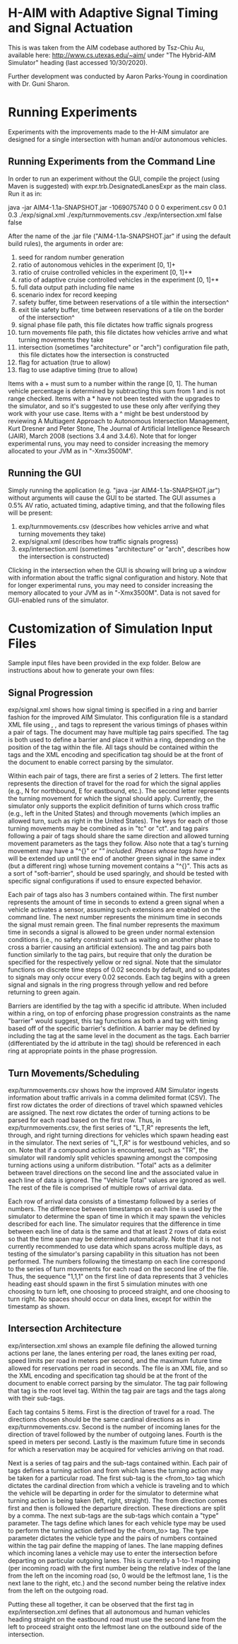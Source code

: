 H-AIM with Adaptive Signal Timing and Signal Actuation
==============
This is was taken from the AIM codebase authored by Tsz-Chiu Au, available here:
http://www.cs.utexas.edu/~aim/ under "The Hybrid-AIM Simulator" heading (last accessed 10/30/2020).

Further development was conducted by Aaron Parks-Young in coordination with Dr. Guni Sharon.

Running Experiments
==============
Experiments with the improvements made to the H-AIM simulator are designed for a single intersection with human and/or autonomous vehicles.

Running Experiments from the Command Line
--------------
In order to run an experiment without the GUI, compile the project (using Maven is suggested) with expr.trb.DesignatedLanesExpr as the main class. Run it as in:

java -jar AIM4-1.1a-SNAPSHOT.jar -1069075740 0 0 0 experiment.csv 0 0.1 0.3 ./exp/signal.xml ./exp/turnmovements.csv ./exp/intersection.xml false false

After the name of the .jar file ("AIM4-1.1a-SNAPSHOT.jar" if using the default build rules), the arguments in order are:
1. seed for random number generation
2. ratio of autonomous vehicles in the experiment \[0, 1\]+
3. ratio of cruise controlled vehicles in the experiment \[0, 1\]+\*
4. ratio of adaptive cruise controlled vehicles in the experiment \[0, 1\]+\*
5. full data output path including file name
6. scenario index for record keeping
7. safety buffer, time between reservations of a tile within the intersection^
8. exit tile safety buffer, time between reservations of a tile on the border of the intersection^
9. signal phase file path, this file dictates how traffic signals progress
10. turn movements file path, this file dictates how vehicles arrive and what turning movements they take
11. intersection (sometimes "architecture" or "arch") configuration file path, this file dictates how the intersection is constructed
12. flag for actuation (true to allow)
13. flag to use adaptive timing (true to allow)
 

Items with a + must sum to a number within the range \[0, 1\]. The human vehicle percentage is determined by subtracting this sum from 1 and is not range checked. Items with a \* have not been tested with the upgrades to the simulator, and so it's suggested to use these only after verifying they work with your use case. Items with a ^ might be best understood by reviewing A Multiagent Approach to Autonomous Intersection Management, Kurt Dresner and Peter Stone, The Journal of Artificial Intelligence Research (JAIR), March 2008 (sections 3.4 and 3.4.6). Note that for longer experimental runs, you may need to consider increasing the memory allocated to your JVM as in "-Xmx3500M".

Running the GUI
--------------
Simply running the application (e.g. "java -jar AIM4-1.1a-SNAPSHOT.jar") without arguments will cause the GUI to be started. The GUI assumes a 0.5% AV ratio, actuated timing, adaptive timing, and that the following files will be present:

1. exp/turnmovements.csv (describes how vehicles arrive and what turning movements they take)
2. exp/signal.xml (describes how traffic signals progress)
3. exp/intersection.xml (sometimes "architecture" or "arch", describes how the intersection is constructed)

Clicking in the intersection when the GUI is showing will bring up a window with information about the traffic signal configuration and history. Note that for longer experimental runs, you may need to consider increasing the memory allocated to your JVM as in "-Xmx3500M". Data is not saved for GUI-enabled runs of the simulator.

Customization of Simulation Input Files
==============
Sample input files have been provided in the exp folder. Below are instructions about how to generate your own files:

Signal Progression
--------------
exp/signal.xml shows how signal timing is specified in a ring and barrier fashion for the improved AIM Simulator. This configuration file is a standard XML file using <green>, <yellow>, and <red> tags to represent the various timings of phases within a pair of <ring> tags. The document may have multiple <ring> tag pairs specified. The <barrier> tag is both used to define a barrier and place it within a ring, depending on the position of the tag within the file. All tags should be contained within the <root> tags and the XML encoding and specification tag should be at the front of the document to enable correct parsing by the simulator.

Within each pair of <green> tags, there are first a series of 2 letters. The first letter represents the direction of travel for the road for which the signal applies (e.g., N for northbound, E for eastbound, etc.). The second letter represents the turning movement for which the signal should apply. Currently, the simulator only supports the explicit definition of turns which cross traffic (e.g., left in the United States) and through movements (which implies an allowed turn, such as right in the United States). The keys for each of those turning movements may be combined as in "tc" or "ct". <yellow> and <red> tag pairs following a pair of <green> tags should share the same direction and allowed turning movement parameters as the <green> tags they follow. Also note that a <green> tag's turning movement may have a "\^{}" or "*" included. Phases whose <green> tags have a "*" will be extended up until the end of another green signal in the same index (but a different ring) whose turning movement contains a "\^{}". This acts as a sort of "soft-barrier", should be used sparingly, and should be tested with specific signal configurations if used to ensure expected behavior.

Each pair of <green> tags also has 3 numbers contained within. The first number represents the amount of time in seconds to extend a green signal when a vehicle activates a sensor, assuming such extensions are enabled on the command line. The next number represents the minimum time in seconds the signal must remain green. The final number represents the maximum time in seconds a signal is allowed to be green under normal extension conditions (i.e., no safety constraint such as waiting on another phase to cross a barrier causing an artificial extension). The <yellow> and <red> tag pairs both function similarly to the <green> tag pairs, but require that only the duration be specified for the respectively yellow or red signal. Note that the simulator functions on discrete time steps of 0.02 seconds by default, and so updates to signals may only occur every 0.02 seconds. Each <ring> tag begins with a green signal and signals in the ring progress through yellow and red before returning to green again.

Barriers are identified by the <barrier> tag with a specific id attribute. When included within a ring, on top of enforcing phase progression constraints as the name "barrier" would suggest, this tag functions as both a <yellow> and <red> tag with timing based off of the specific barrier's definition. A barrier may be defined by including the <barrier> tag at the same level in the document as the <ring> tags. Each barrier (differentiated by the id attribute in the tag) should be referenced in each ring at appropriate points in the phase progression.
 
Turn Movements/Scheduling
--------------
exp/turnmovements.csv shows how the improved AIM Simulator ingests information about traffic arrivals in a comma delimited format (CSV). The first row dictates the order of directions of travel which spawned vehicles are assigned. The next row dictates the order of turning actions to be parsed for each road based on the first row. Thus, in exp/turnmovements.csv, the first series of "L,T,R" represents the left, through, and right turning directions for vehicles which spawn heading east in the simulator. The next series of "L,T,R" is for westbound vehicles, and so on. Note that if a compound action is encountered, such as "TR", the simulator will randomly split vehicles spawning amongst the composing turning actions using a uniform distribution. "Total" acts as a delimiter between travel directions on the second line and the associated value in each line of data is ignored. The "Vehicle Total" values are ignored as well. The rest of the file is comprised of multiple rows of arrival data.

Each row of arrival data consists of a timestamp followed by a series of numbers. The difference between timestamps on each line is used by the simulator to determine the span of time in which it may spawn the vehicles described for each line. The simulator requires that the difference in time between each line of data is the same and that at least 2 rows of data exist so that the time span may be determined automatically. Note that it is not currently recommended to use data which spans across multiple days, as testing of the simulator's parsing capability in this situation has not been performed. The numbers following the timestamp on each line correspond to the series of turn movements for each road on the second line of the file. Thus, the sequence "1,1,1" on the first line of data represents that 3 vehicles heading east should spawn in the first 5 simulation minutes with one choosing to turn left, one choosing to proceed straight, and one choosing to turn right. No spaces should occur on data lines, except for within the timestamp as shown.

Intersection Architecture
--------------
exp/intersection.xml shows an example file defining the allowed turning actions per lane, the lanes entering per road, the lanes exiting per road, speed limits per road in meters per second, and the maximum future time allowed for reservations per road in seconds. The file is an XML file, and so the XML encoding and specification tag should be at the front of the document to enable correct parsing by the simulator. The <intersection> tag pair following that tag is the root level tag. Within the <intersection> tag pair are <road> tags and the <direction> tags along with their sub-tags.

Each <road> tag contains 5 items. First is the direction of travel for a road. The directions chosen should be the same cardinal directions as in exp/turnmovements.csv. Second is the number of incoming lanes for the direction of travel followed by the number of outgoing lanes. Fourth is the speed in meters per second. Lastly is the maximum future time in seconds for which a reservation may be acquired for vehicles arriving on that road.

Next is a series of <direction> tag pairs and the sub-tags contained within. Each pair of <direction> tags defines a turning action and from which lanes the turning action may be taken for a particular road. The first sub-tag is the <from\_to> tag which dictates the cardinal direction from which a vehicle is traveling and to which the vehicle will be departing in order for the simulator to determine what turning action is being taken (left, right, straight). The from direction comes first and then is followed the departure direction. These directions are split by a comma. The next sub-tags are the <vehicle> sub-tags which contain a "type" parameter. The <vehicle> tags define which lanes for each vehicle type may be used to perform the turning action defined by the <from\_to> tag. The type parameter dictates the vehicle type and the pairs of numbers contained within the <vehicle> tag pair define the mapping of lanes. The lane mapping defines which incoming lanes a vehicle may use to enter the intersection before departing on particular outgoing lanes. This is currently a 1-to-1 mapping (per incoming road) with the first number being the relative index of the lane from the left on the incoming road (so, 0 would be the leftmost lane, 1 is the next lane to the right, etc.) and the second number being the relative index from the left on the outgoing road. 

Putting these all together, it can be observed that the first <direction> tag in exp/intersection.xml defines that all autonomous and human vehicles heading straight on the eastbound road must use the second lane from the left to proceed straight onto the leftmost lane on the outbound side of the intersection.